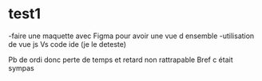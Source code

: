 # test1

-faire une maquette avec Figma pour avoir une vue d ensemble
-utilisation de vue js 
Vs code ide (je le deteste)





Pb de ordi donc perte de temps et retard non rattrapable
Bref c était sympas 
